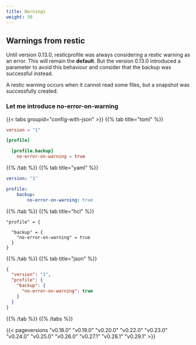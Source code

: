 ```yaml
---
title: Warnings
weight: 30
---
```


## Warnings from restic

Until version 0.13.0, resticprofile was always considering a restic warning as an error. This will remain the **default**.
But the version 0.13.0 introduced a parameter to avoid this behaviour and consider that the backup was successful instead.

A restic warning occurs when it cannot read some files, but a snapshot was successfully created.

### Let me introduce no-error-on-warning

{{< tabs groupid="config-with-json" >}}
{{% tab title="toml" %}}

```toml
version = "1"

[profile]

  [profile.backup]
    no-error-on-warning = true

```

{{% /tab %}}
{{% tab title="yaml" %}}


```yaml
version: "1"

profile:
    backup:
        no-error-on-warning: true
```

{{% /tab %}}
{{% tab title="hcl" %}}

```hcl
"profile" = {

  "backup" = {
    "no-error-on-warning" = true
  }
}
```

{{% /tab %}}
{{% tab title="json" %}}

```json
{
  "version": "1",
  "profile": {
    "backup": {
      "no-error-on-warning": true
    }
  }
}
```

{{% /tab %}}
{{% /tabs %}}

{{< pageversions "v0.18.0" "v0.19.0" "v0.20.0" "v0.22.0" "v0.23.0" "v0.24.0" "v0.25.0" "v0.26.0" "v0.27.1" "v0.28.1" "v0.29.1" >}}
